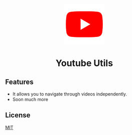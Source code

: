 <p align="center">
  <img alt="vue-youtube" src="https://raw.githubusercontent.com/anteriovieira/youtube-utils/master/icon-128.png" /> <br />
  <h1 align="center">Youtube Utils</h1>
</p>

## Features

- It allows you to navigate through videos independently.
- Soon much more

## License

[MIT](http://opensource.org/licenses/MIT)
